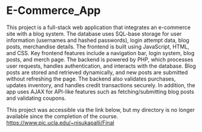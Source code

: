 # E-Commerce_App

This project is a full-stack web application that integrates an e-commerce site with a blog system. The database uses SQL-base storage for user information (usernames and hashed passwords), login attempt data, blog posts, merchandise details. The frontend is built using JavaScript, HTML, and CSS. Key frontend features include a navigation bar, login system, blog posts, and merch page. The backend is powered by PHP, which processes user requests, handles authentication, and interacts with the database. Blog posts are stored and retrieved dynamically, and new posts are submitted without refreshing the page. The backend also validates purchases, updates inventory, and handles credit transactions securely. In addition, the app uses AJAX for API-like features such as fetching/submitting blog posts and validating coupons.

This project was accessible via the link below, but my directory is no longer available since the completion of the course.
https://www.pic.ucla.edu/~nisukapalli/Final
